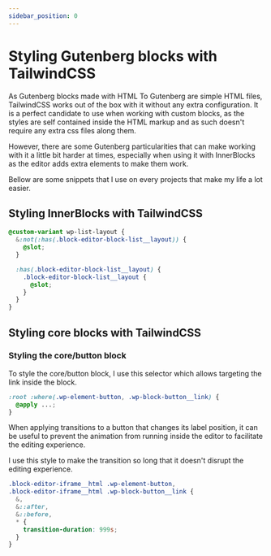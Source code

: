 ```yaml
---
sidebar_position: 0
---
```


# Styling Gutenberg blocks with TailwindCSS

As Gutenberg blocks made with HTML To Gutenberg are simple HTML files, TailwindCSS works out of the box with it without any extra configuration. It is a perfect candidate to use when working with custom blocks, as the styles are self contained inside the HTML markup and as such doesn't require any extra css files along them.

However, there are some Gutenberg particularities that can make working with it a little bit harder at times, especially when using it with InnerBlocks as the editor adds extra elements to make them work.

Bellow are some snippets that I use on every projects that make my life a lot easier.

## Styling InnerBlocks with TailwindCSS

```css
@custom-variant wp-list-layout {
  &:not(:has(.block-editor-block-list__layout)) {
    @slot;
  }

  :has(.block-editor-block-list__layout) {
    .block-editor-block-list__layout {
      @slot;
    }
  }
}
```

## Styling core blocks with TailwindCSS

### Styling the core/button block

To style the core/button block, I use this selector which allows targeting the link inside the block.

```css
:root :where(.wp-element-button, .wp-block-button__link) {
  @apply ...;
}
```

When applying transitions to a button that changes its label position, it can be useful to prevent the animation from running inside the editor to facilitate the editing experience.

I use this style to make the transition so long that it doesn't disrupt the editing experience.

```css
.block-editor-iframe__html .wp-element-button,
.block-editor-iframe__html .wp-block-button__link {
  &,
  &::after,
  &::before,
  * {
    transition-duration: 999s;
  }
}
```
